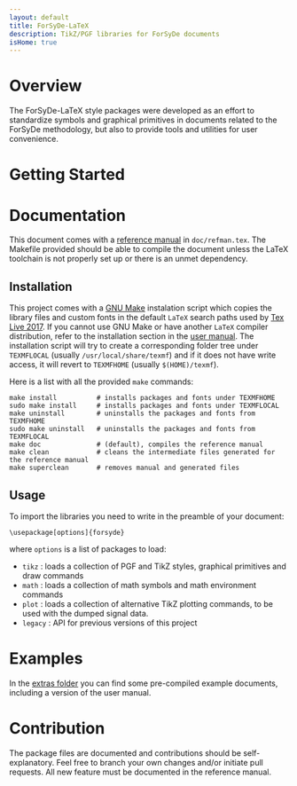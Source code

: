 ```yaml
---
layout: default
title: ForSyDe-LaTeX
description: TikZ/PGF libraries for ForSyDe documents
isHome: true
---
```


# Overview

The ForSyDe-LaTeX style packages were developed as an effort to standardize symbols and graphical primitives in documents related to the ForSyDe methodology, but also to provide tools and utilities for user convenience.

# Getting Started

# Documentation

This document comes with a [reference manual](extras/refman.pdf) in `doc/refman.tex`. The Makefile provided should be able to compile the document unless the LaTeX toolchain is not properly set up or there is an unmet dependency.

## Installation

This project comes with a [GNU Make](https://www.gnu.org/software/make/) instalation script which copies the library files and custom fonts in the default `LaTeX` search paths used by [Tex Live 2017](https://www.tug.org/texlive/). If you cannot use GNU Make or have another `LaTeX` compiler distribution, refer to the installation section in the [user manual](extras/refman.pdf). The installation script will try to create a corresponding folder tree under `TEXMFLOCAL` (usually `/usr/local/share/texmf`) and if it does not have write access, it will revert to `TEXMFHOME` (usually `$(HOME)/texmf`). 

Here is a list with all the provided `make` commands:


```
make install          # installs packages and fonts under TEXMFHOME
sudo make install     # installs packages and fonts under TEXMFLOCAL
make uninstall        # uninstalls the packages and fonts from TEXMFHOME
sudo make uninstall   # uninstalls the packages and fonts from TEXMFLOCAL
make doc              # (default), compiles the reference manual
make clean            # cleans the intermediate files generated for the reference manual
make superclean       # removes manual and generated files
```

## Usage

To import the libraries you need to write in the preamble of your document:


```
\usepackage[options]{forsyde}
```

where `options` is a list of packages to load:

 * `tikz` : loads a collection of PGF and TikZ styles, graphical primitives and draw commands
 * `math` : loads a collection of math symbols and math environment commands
 * `plot` : loads a collection of alternative TikZ plotting commands, to be used with the dumped signal data.
 * `legacy` : API for previous versions of this project


# Examples

In the [extras folder](extras/) you can find some pre-compiled example documents, including a version of the user manual.

# Contribution

The package files are documented and contributions should be self-explanatory. Feel free to branch your own changes and/or initiate pull requests. All new feature must be documented in the reference manual.
